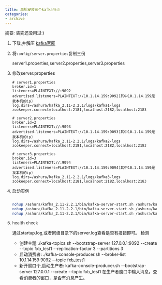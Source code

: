 ```yaml
---
title: 单机安装三个kafka节点
categories: 
- archive
---
```


摘要: 装完还没用过:)

<!-- more -->

1. 下载,并解压
[kafka官网](https://link.zhihu.com/?target=http%3A//kafka.apache.org/)

2. 将`config/server.properties`复制三份

    server1.properties,server2.properties,server3.properties

3. 修改server.properties

    ```properties
    # server1.properties
    broker.id=1
    listeners=PLAINTEXT://:9092
    advertised.listeners=PLAINTEXT://10.1.14.159:9092(其中10.1.14.159是我本机的ip)
    log.dirs=/ashura/kafka_2.11-2.2.1/logs/kafka1-logs
    zookeeper.connect=localhost:2181,localhost:2182,localhost:2183

    # server2.properties
    broker.id=2
    listeners=PLAINTEXT://:9093
    advertised.listeners=PLAINTEXT://10.1.14.159:9093(其中10.1.14.159是我本机的ip)
    log.dirs=/ashura/kafka_2.11-2.2.1/logs/kafka2-logs
    zookeeper.connect=localhost:2181,localhost:2182,localhost:2183

    # server3.properties
    broker.id=3
    listeners=PLAINTEXT://:9094
    advertised.listeners=PLAINTEXT://10.1.14.159:9094(其中10.1.14.159是我本机的ip)
    log.dirs=/ashura/kafka_2.11-2.2.1/logs/kafka3-logs
    zookeeper.connect=localhost:2181,localhost:2182,localhost:2183

    ```

4. 启动实例

    ```bash

    nohup /ashura/kafka_2.11-2.2.1/bin/kafka-server-start.sh /ashura/kafka_2.11-2.2.1/config/server3.properties > /ashura/kafka_2.11-2.2.1/logs/kafka3-logs/startup.log 2>&1 &
    nohup /ashura/kafka_2.11-2.2.1/bin/kafka-server-start.sh /ashura/kafka_2.11-2.2.1/config/server2.properties > /ashura/kafka_2.11-2.2.1/logs/kafka2-logs/startup.log 2>&1 &
    nohup /ashura/kafka_2.11-2.2.1/bin/kafka-server-start.sh /ashura/kafka_2.11-2.2.1/config/server1.properties > /ashura/kafka_2.11-2.2.1/logs/kafka1-logs/startup.log 2>&1 &
    ```

5. health check
 
    通过startup.log,或者同级目录下的server.log查看是否有报错即可。
    检测
    - 创建主题:./kafka-topics.sh --bootstrap-server 127.0.0.1:9092 --create --topic fxb_test1 --replication-factor 3 --partitions 3
    - 启动消费者: ./kafka-console-producer.sh --broker-list 10.1.14.159:9092 --topic fxb_test1
    - 新开窗口个,启动生产者: kafka-console-producer.sh --bootstrap-server 127.0.0.1 --create --topic fxb_test1 在生产者窗口中输入消息，查看消费者的窗口，是否有消息产生。